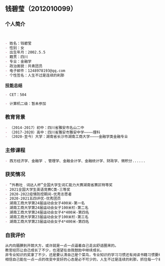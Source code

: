 ## 钱碧莹（2012010099）



### 个人简介


```markdown


- 姓名：钱碧莹
- 性别：女
- 出生年月：2002.5.5
- 籍贯：四川
- 专业：金融学
- 政治面貌：共青团员
- 电子邮件：1248978193@qq.com
- 个性签名：人生不过是连续的刹那

```

**技能总结**

```markdown
- CET：504

- 计算机二级：暂未参加

```


### 教育背景
```markdown
- （2014-2017）初中：四川省雅安市名山二中
- （2017-2020）高中：四川省雅安市雅安中学————理科
- （2020-至今）大学：湖南省长沙市湖南工商大学————金融学类金融专业
```

### 主修课程
```markdown
- 西方经济学、金融学 、管理学、金融会计学、金融统计学、财政学、微积分......

```
### 获奖情况
```markdown
- “外教社﹒词达人杯”全国大学生词汇能力大赛湖南省赛区特等奖
- 2021全国大学生英语竞赛C类-三等奖
- 2020-2022疫情防控期间-优秀志愿者
- 2020-2021五四评优-优秀团员
- 湖南工商大学第24届运动会女子400米-第一名
- 湖南工商大学第24届运动会女子100米栏-第二名
- 湖南工商大学第24届运动会女子4*400米-第四名
- 湖南工商大学第23届运动会女子100米栏-第三名
- 湖南工商大学第23届运动会女子4*400米-第四名
```


### 自我评价


```markdown
从内向腼腆到开朗大方，或许就是一点一点逼着自己走出舒适圈来的。
教官经历让自己成长了不少，也渴望在自我鼓励中继续成长。
非专业知识的奖拿了不少，还是要认清自己是个菜鸟，专业知识的学习习惯还有阅读书籍习惯要继续培养。
相信自己能在一点一点的改变中变好的心态是必不可少的，人生不过是连续的刹那，抓住每一个刹那努力学习吧！


```
